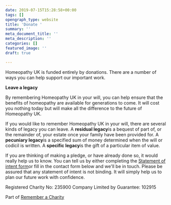 ```yaml
---
date: 2019-07-15T15:28:58+00:00
tags: []
opengraph_type: website
title: 'Donate '
summary: ''
meta_document_title: ''
meta_description: ''
categories: []
featured_image: ''
draft: true

---
```

Homeopathy UK is funded entirely by donations. There are a number of ways you can help support our important work.

**Leave a legacy**

By remembering Homeopathy UK in your will, you can help ensure that the benefits of homeopathy are available for generations to come. It will cost you nothing today but will make all the difference to the future of Homeopathy UK. 

If you would like to remember Homeopathy UK in your will, there are several kinds of legacy you can leave. A **residual legacy**is a bequest of part of, or the remainder of, your estate once your family have been provided for. A **pecuniary legacy**is a specified sum of money determined when the will or codicil is written. A **specific legacy**is the gift of a particular item of value.

If you are thinking of making a pledge, or have already done so, it would really help us to know. You can tell us by either completing the [Statement of intent form](https://res.cloudinary.com/homeopathyuk/v1557403245/bha/Legacy_leaflet_insert.pdf)or fill in the contact form below and we'll be in touch. Please be assured that any statement of intent is not binding. It will simply help us to plan our future work with confidence.

Registered Charity No: 235900 Company Limited by Guarantee: 102915

Part of [Remember a Charity](http://www.rememberacharity.org.uk/)